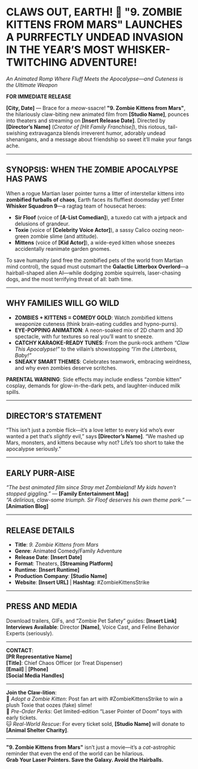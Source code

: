 # **CLAWS OUT, EARTH! 🐾 "9. ZOMBIE KITTENS FROM MARS" LAUNCHES A PURRFECTLY UNDEAD INVASION IN THE YEAR’S MOST WHISKER-TWITCHING ADVENTURE!**  
*An Animated Romp Where Fluff Meets the Apocalypse—and Cuteness is the Ultimate Weapon*  

**FOR IMMEDIATE RELEASE**  

**[City, Date]** — Brace for a *meow*-ssacre! **"9. Zombie Kittens from Mars"**, the hilariously claw-biting new animated film from **[Studio Name]**, pounces into theaters and streaming on **[Insert Release Date]**. Directed by **[Director’s Name]** (*Creator of [Hit Family Franchise]*), this riotous, tail-swishing extravaganza blends irreverent humor, adorably undead shenanigans, and a message about friendship so sweet it’ll make your fangs ache.  

---

## **SYNOPSIS: WHEN THE ZOMBIE APOCALYPSE HAS PAWS**  
When a rogue Martian laser pointer turns a litter of interstellar kittens into **zombified furballs of chaos**, Earth faces its fluffiest doomsday yet! Enter **Whisker Squadron 9**—a ragtag team of housecat heroes:  
- **Sir Floof** (voice of **[A-List Comedian]**), a tuxedo cat with a jetpack and delusions of grandeur.  
- **Toxie** (voice of **[Celebrity Voice Actor]**), a sassy Calico oozing neon-green zombie slime (and attitude).  
- **Mittens** (voice of **[Kid Actor]**), a wide-eyed kitten whose sneezes accidentally reanimate garden gnomes.  

To save humanity (and free the zombified pets of the world from Martian mind control), the squad must outsmart the **Galactic Litterbox Overlord**—a hairball-shaped alien AI—while dodging zombie squirrels, laser-chasing dogs, and the most terrifying threat of all: bath time.  

---

## **WHY FAMILIES WILL GO WILD**  
- **ZOMBIES + KITTENS = COMEDY GOLD**: Watch zombified kittens weaponize cuteness (think brain-eating cuddles and hypno-purrs).  
- **EYE-POPPING ANIMATION**: A neon-soaked mix of 2D charm and 3D spectacle, with fur textures so real you’ll want to sneeze.  
- **CATCHY KARAOKE-READY TUNES**: From the punk-rock anthem *“Claw This Apocalypse!”* to the villain’s showstopping *“I’m the Litterboss, Baby!”*  
- **SNEAKY SMART THEMES**: Celebrates teamwork, embracing weirdness, and why even zombies deserve scritches.  

**PARENTAL WARNING**: Side effects may include endless “zombie kitten” cosplay, demands for glow-in-the-dark pets, and laughter-induced milk spills.  

---

## **DIRECTOR’S STATEMENT**  
“This isn’t just a zombie flick—it’s a love letter to every kid who’s ever wanted a pet that’s *slightly* evil,” says **[Director’s Name]**. “We mashed up Mars, monsters, and kittens because why not? Life’s too short to take the apocalypse seriously.”  

---

## **EARLY PURR-AISE**  
*“The best animated film since *Stray* met *Zombieland*! My kids haven’t stopped giggling.”* — **[Family Entertainment Mag]**  
*“A delirious, claw-some triumph. Sir Floof deserves his own theme park.”* — **[Animation Blog]**  

---

## **RELEASE DETAILS**  
- **Title**: *9. Zombie Kittens from Mars*  
- **Genre**: Animated Comedy/Family Adventure  
- **Release Date**: **[Insert Date]**  
- **Format**: Theaters, **[Streaming Platform]**  
- **Runtime**: **[Insert Runtime]**  
- **Production Company**: **[Studio Name]**  
- **Website**: **[Insert URL]** | **Hashtag**: #ZombieKittensStrike  

---

## **PRESS AND MEDIA**  
Download trailers, GIFs, and “Zombie Pet Safety” guides: **[Insert Link]**  
**Interviews Available**: Director **[Name]**, Voice Cast, and Feline Behavior Experts (seriously).  

---

**CONTACT**:  
**[PR Representative Name]**  
**[Title]**: Chief Chaos Officer (or Treat Dispenser)  
**[Email]** | **[Phone]**  
**[Social Media Handles]**  

--- 

**Join the Claw-lition**:  
🧶 *Adopt a Zombie Kitten*: Post fan art with #ZombieKittensStrike to win a plush Toxie that oozes (fake) slime!  
🚀 *Pre-Order Perks*: Get limited-edition “Laser Pointer of Doom” toys with early tickets.  
🐱 *Real-World Rescue*: For every ticket sold, **[Studio Name]** will donate to **[Animal Shelter Charity]**.  

---  

**"9. Zombie Kittens from Mars"** isn’t just a movie—it’s a *cat*-astrophic reminder that even the end of the world can be hilarious.  
**Grab Your Laser Pointers. Save the Galaxy. Avoid the Hairballs.**